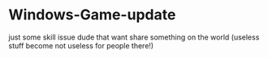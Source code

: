 # Windows-Game-update
just some skill issue dude that want share something on the world
(useless stuff become not useless for people there!)
